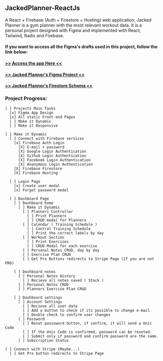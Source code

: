 ## JackedPlanner-ReactJs
A React + Firebase (Auth + Firestore + Hosting) web application, Jacked Planner is a gym planner with the most relevant workout data. It is a personal project designed  with Figma and implemented with React, Tailwind, Radix and Firebase.

#### If you want to access all the Figma's drafts used in this project, follow the link below:
#### <a href="https://jackedplannerreact.web.app/"> >> Access the app Here << </a>
#### <a href="https://www.figma.com/file/HJDXxkKYjJduLrUKtJRhaa/Jacked-Planner---React-Project?node-id=4%3A2"> >> Jacked Planner's Figma Project << </a>
#### <a href="https://www.figma.com/file/c4v0fMJzCuQWhsXjIgfrP1/JackedPlanner-Firestore-Schema?t=tpjl1L1L2tiudZvI-1"> >> Jacked Planner's Firestore Schema << </a>

### Project Progress:

    [ ] Projects Main Tasks
      [x] Figma App Design
      [x] All static Front-end Pages
      [ ] Make it Dynamic
      [ ] Make it Responsive

    [ ] Make it Dynamic
      [ ] Connect with Firebase services
        [x] Firebase Auth Login
          [X] E-mail + password
          [X] Google Login Authentication
          [X] Github Login Authentication
          [X] Facebook Login Authentication
          [X] Anonymous Login Authentication
        [X] Firebase Firestore
        [X] Firebase Hosting

      [ ] Login Page
        [x] Create user modal
        [x] Forgot password modal

      [ ] Dashboard Page
        [ ] Dashboard home
          [ ] Make it Dynamic
            [ ] Planners Controller
              [ ] Print Planners
              [ ] CRUD modal for Planners
            [ ] Calendar ( Training Schedule )
              [ ] Control Training Schedule
              [ ] Print the correct labels by day
            [ ] Workout Section
              [ ] Print Exercises
              [ ] CRUD Modal for each exercise
            [ ] Personal Notes CRUD, day by day
            [ ] Exercise Plan CRUD
            [ ] Get Pro Buttons redirects to Stripe Page (If you are not PRO)

        [ ] Dashboard notes
          [ ] Personal Notes History
            [ ] Recieve all notes saved ( Stack )
          [ ] Personal Notes CRUD
          [ ] Planners Exercise Plan CRUD

        [ ] Dashboard settings
          [ ] Account Settings
            [ ] Recieve all user data
            [ ] Add a button to check if its possible to change e-mail
            [ ] Double check to confirm user changes
          [ ] Password
            [ ] Reset passoword button, if confirm, it will send a Unic Code
            [ ] If the Unic Code is confirmed, password can be reseted.
            [ ] Submit only if password and confirm password are the same.
          [ ] Subscription Status

    [ ] Connect with Stripe (Maybe...)
      [ ] Get Pro button redirects to Stripe Page

